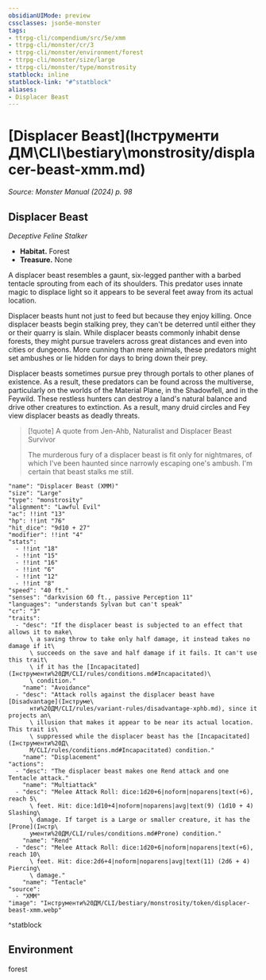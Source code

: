 ```yaml
---
obsidianUIMode: preview
cssclasses: json5e-monster
tags:
- ttrpg-cli/compendium/src/5e/xmm
- ttrpg-cli/monster/cr/3
- ttrpg-cli/monster/environment/forest
- ttrpg-cli/monster/size/large
- ttrpg-cli/monster/type/monstrosity
statblock: inline
statblock-link: "#^statblock"
aliases:
- Displacer Beast
---
```

# [Displacer Beast](Інструменти ДМ\CLI\bestiary\monstrosity/displacer-beast-xmm.md)
*Source: Monster Manual (2024) p. 98*  

## Displacer Beast

*Deceptive Feline Stalker*

- **Habitat.** Forest  
- **Treasure.** None  

A displacer beast resembles a gaunt, six-legged panther with a barbed tentacle sprouting from each of its shoulders. This predator uses innate magic to displace light so it appears to be several feet away from its actual location.

Displacer beasts hunt not just to feed but because they enjoy killing. Once displacer beasts begin stalking prey, they can't be deterred until either they or their quarry is slain. While displacer beasts commonly inhabit dense forests, they might pursue travelers across great distances and even into cities or dungeons. More cunning than mere animals, these predators might set ambushes or lie hidden for days to bring down their prey.

Displacer beasts sometimes pursue prey through portals to other planes of existence. As a result, these predators can be found across the multiverse, particularly on the worlds of the Material Plane, in the Shadowfell, and in the Feywild. These restless hunters can destroy a land's natural balance and drive other creatures to extinction. As a result, many druid circles and Fey view displacer beasts as deadly threats.

> [!quote] A quote from Jen-Ahb, Naturalist and Displacer Beast Survivor  
> 
> The murderous fury of a displacer beast is fit only for nightmares, of which I've been haunted since narrowly escaping one's ambush. I'm certain that beast stalks me still.


```statblock
"name": "Displacer Beast (XMM)"
"size": "Large"
"type": "monstrosity"
"alignment": "Lawful Evil"
"ac": !!int "13"
"hp": !!int "76"
"hit_dice": "9d10 + 27"
"modifier": !!int "4"
"stats":
  - !!int "18"
  - !!int "15"
  - !!int "16"
  - !!int "6"
  - !!int "12"
  - !!int "8"
"speed": "40 ft."
"senses": "darkvision 60 ft., passive Perception 11"
"languages": "understands Sylvan but can't speak"
"cr": "3"
"traits":
  - "desc": "If the displacer beast is subjected to an effect that allows it to make\
      \ a saving throw to take only half damage, it instead takes no damage if it\
      \ succeeds on the save and half damage if it fails. It can't use this trait\
      \ if it has the [Incapacitated](Інструменти%20ДМ/CLI/rules/conditions.md#Incapacitated)\
      \ condition."
    "name": "Avoidance"
  - "desc": "Attack rolls against the displacer beast have [Disadvantage](Інструме\
      нти%20ДМ/CLI/rules/variant-rules/disadvantage-xphb.md), since it projects an\
      \ illusion that makes it appear to be near its actual location. This trait is\
      \ suppressed while the displacer beast has the [Incapacitated](Інструменти%20Д\
      М/CLI/rules/conditions.md#Incapacitated) condition."
    "name": "Displacement"
"actions":
  - "desc": "The displacer beast makes one Rend attack and one Tentacle attack."
    "name": "Multiattack"
  - "desc": "Melee Attack Roll: dice:1d20+6|noform|noparens|text(+6), reach 5\
      \ feet. Hit: dice:1d10+4|noform|noparens|avg|text(9) (1d10 + 4) Slashing\
      \ damage. If target is a Large or smaller creature, it has the [Prone](Інстр\
      ументи%20ДМ/CLI/rules/conditions.md#Prone) condition."
    "name": "Rend"
  - "desc": "Melee Attack Roll: dice:1d20+6|noform|noparens|text(+6), reach 10\
      \ feet. Hit: dice:2d6+4|noform|noparens|avg|text(11) (2d6 + 4) Piercing\
      \ damage."
    "name": "Tentacle"
"source":
  - "XMM"
"image": "Інструменти%20ДМ/CLI/bestiary/monstrosity/token/displacer-beast-xmm.webp"
```
^statblock

## Environment

forest